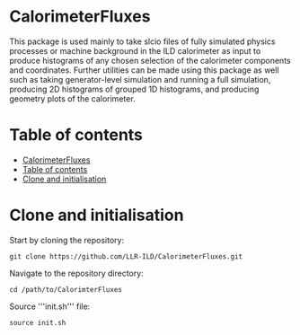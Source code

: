 CalorimeterFluxes
=============

This package is used mainly to take slcio files of fully simulated physics processes or machine background in the ILD calorimeter as input to produce histograms of any chosen selection of the calorimeter components and coordinates.
Further utilities can be made using this package as well such as taking generator-level simulation and running a full simulation, producing 2D histograms of grouped 1D histograms, and producing geometry plots of the calorimeter.  

Table of contents
=================
  * [CalorimeterFluxes](#CalorimeterFluxes)
  * [Table of contents](#table-of-contents)
  * [Clone and initialisation](#clone-and-initilisation)

Clone and initialisation
=================
Start by cloning the repository:
```
git clone https://github.com/LLR-ILD/CalorimeterFluxes.git
```
Navigate to the repository directory:
```
cd /path/to/CalorimterFluxes
```
Source '''init.sh''' file:
```
source init.sh
```
